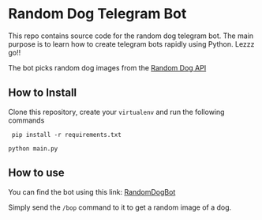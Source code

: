 # Random Dog Telegram Bot 

This repo contains source code for the random dog telegram bot. The main purpose is to learn how to create telegram bots rapidly using Python. Lezzz go!! 

The bot picks random dog images from the [Random Dog API](https://random.dog/)

## How to Install

Clone this repository, create your `virtualenv` and run the following commands

` pip install -r requirements.txt` 

` python main.py ` 

## How to use

You can find the bot using this link: [RandomDogBot](https://t.me/DogRandomBot)

Simply send the `/bop` command to it to get a random image of a dog. 

